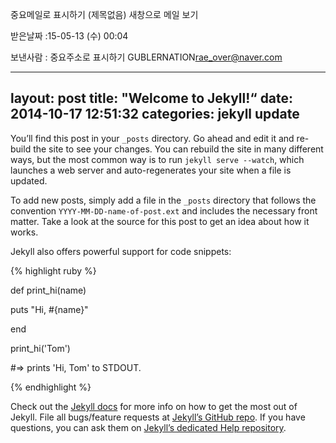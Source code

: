 
중요메일로 표시하기 (제목없음) 새창으로 메일 보기

받은날짜 :15-05-13 (수) 00:04

보낸사람
    : 중요주소로 표시하기 GUBLERNATION<rae_over@naver.com> 

---
layout: post
title:  "Welcome to Jekyll!“
date:   2014-10-17 12:51:32
categories: jekyll update
---

You’ll find this post in your `_posts` directory. Go ahead and edit it and re-build the site to see your changes. You can rebuild the site in many different ways, but the most common way is to run `jekyll serve --watch`, which launches a web server and auto-regenerates your site when a file is updated.

 

To add new posts, simply add a file in the `_posts` directory that follows the convention `YYYY-MM-DD-name-of-post.ext` and includes the necessary front matter. Take a look at the source for this post to get an idea about how it works.

 

Jekyll also offers powerful support for code snippets:

 

{% highlight ruby %}

def print_hi(name)

  puts "Hi, #{name}"

end

print_hi('Tom')

#=> prints 'Hi, Tom' to STDOUT.

{% endhighlight %}

 

Check out the [Jekyll docs][jekyll] for more info on how to get the most out of Jekyll. File all bugs/feature requests at [Jekyll’s GitHub repo][jekyll-gh]. If you have questions, you can ask them on [Jekyll’s dedicated Help repository][jekyll-help].

 

[jekyll]:      http://jekyllrb.com

[jekyll-gh]:   https://github.com/jekyll/jekyll

 

[jekyll-help]: https://github.com/jekyll/jekyll-help

